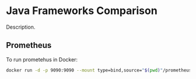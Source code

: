 # Java Frameworks Comparison

Description.

## Prometheus

To run prometehus in Docker:

```bash
docker run -d -p 9090:9090 --mount type=bind,source="$(pwd)"/prometheus/prometheus.yml,target=/etc/prometheus/prometheus.yml prom/prometheus --config.file=/etc/prometheus/prometheus.yml
```
